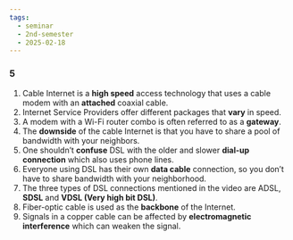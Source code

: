 ```yaml
---
tags:
  - seminar
  - 2nd-semester
  - 2025-02-18
---
```


### 5

1. Cable Internet is a **high speed** access technology that uses a cable modem with an **attached** coaxial cable.
2. Internet Service Providers offer different packages that **vary** in speed.
3. A modem with a Wi-Fi router combo is often referred to as a **gateway**.
4. The **downside** of the cable Internet is that you have to share a pool of bandwidth with your neighbors.
5. One shouldn’t **confuse** DSL with the older and slower **dial-up connection** which also uses phone lines.
6. Everyone using DSL has their own **data cable** connection, so you don’t have to share bandwidth with your neighborhood.
7. The three types of DSL connections mentioned in the video are ADSL, **SDSL** and **VDSL (Very high bit DSL)**.
8. Fiber-optic cable is used as the **backbone** of the Internet.
9. Signals in a copper cable can be affected by **electromagnetic interference** which can weaken the signal. 